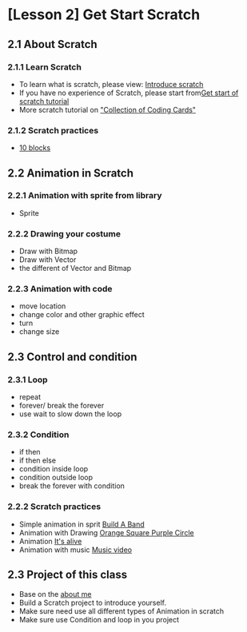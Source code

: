 # [Lesson 2] Get Start Scratch

## 2.1 About Scratch

### 2.1.1 Learn Scratch

- To learn what is scratch, please view:  [Introduce scratch](01.Introduce_Scratch.md)
- If you have no experience of Scratch, please start from[Get start of scratch tutorial](https://scratch.mit.edu/projects/editor/?tutorial=all)
- More scratch tutorial on ["Collection of Coding Cards"](https://resources.scratch.mit.edu/www/cards/en/scratch-cards-all.pdf)

### 2.1.2 Scratch practices

- [10 blocks](./2.10blocks.pdf)

## 2.2 Animation in Scratch

### 2.2.1 Animation with sprite from library

- Sprite

### 2.2.2 Drawing your costume

- Draw with Bitmap
- Draw with Vector
- the different of Vector and Bitmap

### 2.2.3 Animation with code

- move location
- change color and other graphic effect
- turn
- change size

## 2.3 Control and condition

### 2.3.1 Loop

- repeat
- forever/ break the forever
- use wait to slow down the loop

### 2.3.2 Condition

- if then
- if then else
- condition inside loop
- condition outside loop
- break the forever with condition

### 2.2.2 Scratch practices

- Simple animation in sprit [Build A Band](./3.1.buildABand_v2.pdf)
- Animation with Drawing [Orange Square Purple Circle](3.2.OrangeSquarePurpleCircle_v2.pdf)
- Animation [It's alive](3.3.ItisAlive_v2.pdf)
- Animation with music [Music video](3.4.MusicVideo_v2.pdf)

## 2.3 Project of this class

- Base on the  [about me](./2.3AboutMe.pdf)
- Build a Scratch project to introduce yourself.
- Make sure need use all different types of Animation in scratch
- Make sure use Condition and loop in you project